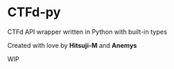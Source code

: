 # CTFd-py
CTFd API wrapper written in Python with built-in types

Created with love by **Hitsuji-M** and **Anemys**

WIP